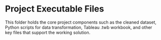 # Project Executable Files

This folder holds the core project components such as the cleaned dataset, Python scripts for data transformation, Tableau .twb workbook, and other key files that support the working solution.
